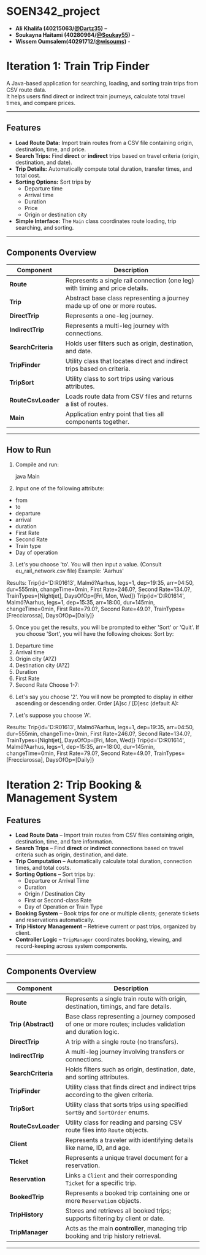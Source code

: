 # SOEN342_project

- **Ali Khalifa (40215063/[@Dartz35](https://github.com/Dartz35))** –  
- **Soukayna Haitami (40280964/[@Soukay55](https://github.com/Soukay55))** –
- **Wissem Oumsalem(40291712/[@wisoums](https://github.com/wisoums))** -

# Iteration 1: Train Trip Finder

A Java-based application for searching, loading, and sorting train trips from CSV route data.  
It helps users find direct or indirect train journeys, calculate total travel times, and compare prices.

---

## Features

- **Load Route Data:** Import train routes from a CSV file containing origin, destination, time, and price.  
- **Search Trips:** Find **direct** or **indirect** trips based on travel criteria (origin, destination, and date).  
- **Trip Details:** Automatically compute total duration, transfer times, and total cost.  
- **Sorting Options:** Sort trips by  
  - Departure time  
  - Arrival time  
  - Duration  
  - Price  
  - Origin or destination city  
- **Simple Interface:** The `Main` class coordinates route loading, trip searching, and sorting.

---

## Components Overview

| Component | Description |
|------------|-------------|
| **Route** | Represents a single rail connection (one leg) with timing and price details. |
| **Trip** | Abstract base class representing a journey made up of one or more routes. |
| **DirectTrip** | Represents a one-leg journey. |
| **IndirectTrip** | Represents a multi-leg journey with connections. |
| **SearchCriteria** | Holds user filters such as origin, destination, and date. |
| **TripFinder** | Utility class that locates direct and indirect trips based on criteria. |
| **TripSort** | Utility class to sort trips using various attributes. |
| **RouteCsvLoader** | Loads route data from CSV files and returns a list of routes. |
| **Main** | Application entry point that ties all components together. |

---
## How to Run

1. Compile and run:

   java Main

2. Input one of the following attribute:
 - from       
 - to         
 - departure  
 - arrival    
 - duration   
 - First Rate      
 - Second Rate      
 - Train type
 - Day of operation

3. Let's you choose 'to'. You will then input a value. (Consult eu_rail_network.csv file)
   Example: 'Aarhus'

Results:
Trip{id='D:R01613', Malmö?Aarhus, legs=1, dep=19:35, arr=04:50, dur=555min, changeTime=0min, First Rate=246.0?, Second Rate=134.0?, TrainTypes=[Nightjet], DaysOfOp=[Fri, Mon, Wed]}
Trip{id='D:R01614', Malmö?Aarhus, legs=1, dep=15:35, arr=18:00, dur=145min, changeTime=0min, First Rate=79.0?, Second Rate=49.0?, TrainTypes=[Frecciarossa], DaysOfOp=[Daily]}

5. Once you get the results, you will be prompted to either 'Sort' or 'Quit'. If you choose 'Sort', you will have the following choices:
Sort by: 
 1) Departure time
 2) Arrival time
 3) Origin city (A?Z)
 4) Destination city (A?Z)
 5) Duration
 6) First Rate
 7) Second Rate
Choose 1-7:

6. Let's say you choose '2'. You will now be prompted to display in either ascending or descending order.
   Order [A]sc / [D]esc (default A): 

7. Let's suppose you choose 'A'.

Results:
Trip{id='D:R01613', Malmö?Aarhus, legs=1, dep=19:35, arr=04:50, dur=555min, changeTime=0min, First Rate=246.0?, Second Rate=134.0?, TrainTypes=[Nightjet], DaysOfOp=[Fri, Mon, Wed]}
Trip{id='D:R01614', Malmö?Aarhus, legs=1, dep=15:35, arr=18:00, dur=145min, changeTime=0min, First Rate=79.0?, Second Rate=49.0?, TrainTypes=[Frecciarossa], DaysOfOp=[Daily]}




# Iteration 2: Trip Booking & Management System


## Features

- **Load Route Data** – Import train routes from CSV files containing origin, destination, time, and fare information.  
- **Search Trips** – Find **direct** or **indirect** connections based on travel criteria such as origin, destination, and date.  
- **Trip Computation** – Automatically calculate total duration, connection times, and total costs.  
- **Sorting Options** – Sort trips by:
  - Departure or Arrival Time  
  - Duration  
  - Origin / Destination City  
  - First or Second-class Rate  
  - Day of Operation or Train Type  
- **Booking System** – Book trips for one or multiple clients; generate tickets and reservations automatically.  
- **Trip History Management** – Retrieve current or past trips, organized by client.  
- **Controller Logic** – `TripManager` coordinates booking, viewing, and record-keeping across system components.

---

## Components Overview

| Component | Description |
|------------|-------------|
| **Route** | Represents a single train route with origin, destination, timings, and fare details. |
| **Trip (Abstract)** | Base class representing a journey composed of one or more routes; includes validation and duration logic. |
| **DirectTrip** | A trip with a single route (no transfers). |
| **IndirectTrip** | A multi-leg journey involving transfers or connections. |
| **SearchCriteria** | Holds filters such as origin, destination, date, and sorting attributes. |
| **TripFinder** | Utility class that finds direct and indirect trips according to the given criteria. |
| **TripSort** | Utility class that sorts trips using specified `SortBy` and `SortOrder` enums. |
| **RouteCsvLoader** | Utility class for reading and parsing CSV route files into `Route` objects. |
| **Client** | Represents a traveler with identifying details like name, ID, and age. |
| **Ticket** | Represents a unique travel document for a reservation. |
| **Reservation** | Links a `Client` and their corresponding `Ticket` for a specific trip. |
| **BookedTrip** | Represents a booked trip containing one or more `Reservation` objects. |
| **TripHistory** | Stores and retrieves all booked trips; supports filtering by client or date. |
| **TripManager** | Acts as the main **controller**, managing trip booking and trip history retrieval. |

---
